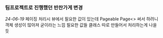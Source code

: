 ### 팀프로젝트로 진행했던 반찬가게 변경

 *24-06-19*
페이징 처리시 뷰에서 필요한 값이 있는데 Pageable Page<> 써서 하려니
객체 생성이 많아져 굳이라는 느낌 필요한 값들 클래스 따로 만들어서 처리하는게 나을듯
